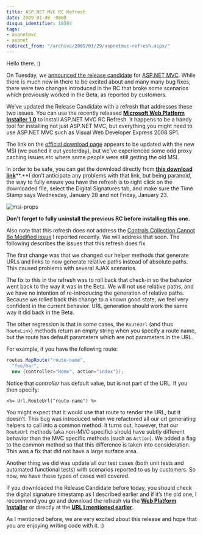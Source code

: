 ```yaml
---
title: ASP.NET MVC RC Refresh
date: 2009-01-30 -0800
disqus_identifier: 18584
tags:
- aspnetmvc
- aspnet
redirect_from: "/archive/2009/01/29/aspnetmvc-refresh.aspx/"
---
```


Hello there. :)

On Tuesday, we [announced the release
candidate](https://haacked.com/archive/2009/01/27/aspnetmvc-release-candidate.aspx "ASP.NET MVC RC")
for [ASP.NET MVC](http://asp.net/mvc "ASP.NET MVC Website"). While there
is much new in there to be excited about and many many bug fixes, there
were two changes introduced in the RC that broke some scenarios which
previously worked in the Beta, as reported by customers.

We’ve updated the Release Candidate with a refresh that addresses these
two issues. You can use the recently released [**Microsoft Web Platform
Installer
1.0**](http://www.microsoft.com/web/channel/products/WebPlatformInstaller.aspx "Microsoft Web Platform Installer")
to install ASP.NET MVC RC Refresh. It happens to be a handy tool for
installing not just ASP.NET MVC, but everything you might need to use
ASP.NET MVC such as Visual Web Developer Express 2008 SP1.

The link on the [official download
page](http://go.microsoft.com/fwlink/?LinkID=140768&clcid=0x409 "ASP.NET MVC Release Candidate")
appears to be updated with the new MSI (we pushed it out yesterday), but
we’ve experienced some odd proxy caching issues etc where some people
were still getting the old MSI.

In order to be safe, you can get the download directly from [**this
download
link**](http://go.microsoft.com/fwlink/?LinkID=141184&clcid=0x409 "ASP.NET MVC RC Download Link")**.**I
don’t anticipate any problems with that link, but being paranoid, the
way to fully ensure you have the refresh is to right click on the
downloaded file, select the Digital Signatures tab, and make sure the
Time Stamp says Wednesday, January 28 and not Friday, January 23.

![msi-props](https://haacked.com/images/haacked_com/WindowsLiveWriter/RegressionsinASP.NETMVCRC_CB6C/msi-props_5.png "msi-props")

**Don’t forget to fully uninstall the previous RC before installing this
one.**

Also note that this refresh does not address the [Controls Collection
Cannot Be Modified
issue](https://haacked.com/archive/2009/01/27/controls-collection-cannot-be-modified-issue-with-asp.net-mvc-rc1.aspx "Controls Collection Cannot Be Modified")
I reported recently. We will address that soon. The following describes
the issues that this refresh does fix.

The first change was that we changed our helper methods that generate
URLs and links to now generate relative paths instead of absolute paths.
This caused problems with several AJAX scenarios.

The fix to this in the refresh was to roll back that check-in so the
behavior went back to the way it was in the Beta. We will not use
relative paths, and we have no intention of re-introducing the
generation of relative paths. Because we rolled back this change to a
known good state, we feel very confident in the current behavior. URL
generation should work the same way it did back in the Beta.

The other regression is that in some cases, the `RouteUrl` (and thus
`RouteLink`) methods return an empty string when you specify a route
name, but the route has default parameters which are not parameters in
the URL.

For example, if you have the following route:

```csharp
routes.MapRoute("route-name", 
  "foo/bar", 
  new {controller="Home", action="index"});
```

Notice that *controller* has default value, but is not part of the URL.
If you then specify:

```aspx-cs
<%= Url.RouteUrl("route-name") %>
```

You might expect that it would use that route to render the URL, but it
doesn’t. This bug was introduced when we refactored all our url
generating helpers to call into a common method. It turns out, however,
that our `RouteUrl` methods (aka non-MVC specific) should have subtly
different behavior than the MVC specific methods (such as `Action`). We
added a flag to the common method so that this difference is taken into
consideration. This was a fix that did not have a large surface area.

Another thing we did was update all our test cases (both unit tests and
automated functional tests) with scenarios reported to us by customers.
So now, we have these types of cases well covered.

If you downloaded the Release Candidate before today, you should check
the digital signature timestamp as I described earlier and if it’s the
old one, I recommend you go and download the refresh via the [**Web
Platform
Installer**](http://www.microsoft.com/web/channel/products/WebPlatformInstaller.aspx "Web Platform Installer")
or directly at the **[URL I mentioned
earlier](http://go.microsoft.com/fwlink/?LinkID=141184&clcid=0x409 "ASP.NET MVC Release Candidate 1 Refresh")**.

As I mentioned before, we are very excited about this release and hope
that you are enjoying writing code with it. :)

